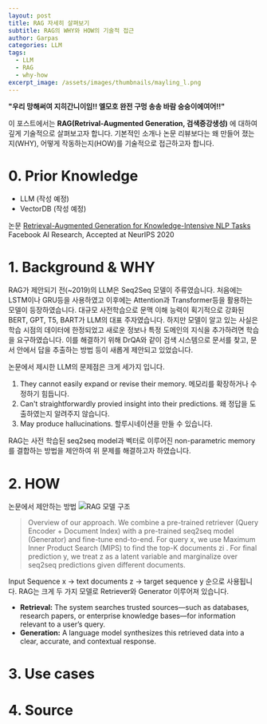 ```yaml
---
layout: post
title: RAG 자세히 살펴보기
subtitle: RAG의 WHY와 HOW의 기술적 접근
author: Garpas
categories: LLM
tags:
  - LLM
  - RAG
  - why-how
excerpt_image: /assets/images/thumbnails/mayling_l.png
---
```

**"우리 망해써여 지히간니이임!! 엘모호 완전 구멍 송송 바람 숭숭이에여어!!"**

이 포스트에서는 **RAG(Retrival-Augmented Generation, 검색증강생성)** 에 대하여 깊게 기술적으로 살펴보고자 합니다. 기본적인 소개나 논문 리뷰보다는 왜 만들어 졌는지(WHY), 어떻게 작동하는지(HOW)를 기술적으로 접근하고자 합니다.

# 0. Prior Knowledge
- LLM (작성 예정)
- VectorDB (작성 예정)

논문 [Retrieval-Augmented Generation for Knowledge-Intensive NLP Tasks](https://arxiv.org/abs/2005.11401)
Facebook AI Research, Accepted at NeurIPS 2020
# 1. Background & WHY
RAG가 제안되기 전(~2019)의 LLM은 Seq2Seq 모델이 주류였습니다. 처음에는 LSTM이나 GRU등을 사용하였고 이후에는 Attention과 Transformer등을 활용하는 모델이 등장하였습니다. 대규모 사전학습으로 문맥 이해 능력이 획기적으로 강화된 BERT, GPT, T5, BART가 LLM의 대표 주자였습니다. 하지만 모델이 알고 있는 사실은 학습 시점의 데이터에 한정되었고 새로운 정보나 특정 도메인의 지식을 추가하려면 학습을 요구하였습니다.
이를 해결하기 위해 DrQA와 같이 검색 시스템으로 문서를 찾고, 문서 안에서 답을 추출하는 방법 등이 새롭게 제안되고 있었습니다.

논문에서 제시한 LLM의 문제점은 크게 세가지 입니다.
1. They cannot easily expand or revise their memory. 메모리를 확장하거나 수정하기 힘듭니다.
2. Can't straightforwardly provied insight into their predictions. 왜 정답을 도출하였는지 알려주지 않습니다.
3. May produce hallucinations. 할루시네이션을 만들 수 있습니다.

RAG는 사전 학습된 seq2seq model과 벡터로 이루어진 non-parametric memory를 결합하는 방법을 제안하여 위 문제를 해결하고자 하였습니다.
# 2. HOW
논문에서 제안하는 방법
![RAG 모델 구조](rag-overall-structure.png)
>Overview of our approach. We combine a pre-trained retriever (Query Encoder + Document Index) with a pre-trained seq2seq model (Generator) and fine-tune end-to-end. For query x, we use Maximum Inner Product Search (MIPS) to find the top-K documents zi . For final prediction y, we treat z as a latent variable and marginalize over seq2seq predictions given different documents.

Input Sequence x -> text documents z -> target sequence y 순으로 사용됩니다. RAG는 크게 두 가지 모델로 Retriever와 Generator 이루어져 있습니다.
- **Retrieval:** The system searches trusted sources—such as databases, research papers, or enterprise knowledge bases—for information relevant to a user’s query.
- **Generation:** A language model synthesizes this retrieved data into a clear, accurate, and contextual response.
# 3. Use cases

# 4. Source